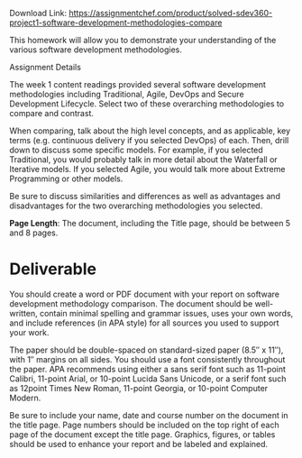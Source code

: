 Download Link: https://assignmentchef.com/product/solved-sdev360-project1-software-development-methodologies-compare
<br>



This homework will allow you to demonstrate your understanding of the various software development methodologies.

Assignment Details

The week 1 content readings provided several software development methodologies including Traditional, Agile, DevOps and Secure Development Lifecycle. Select two of these overarching methodologies to compare and contrast.

When comparing, talk about the high level concepts, and as applicable, key terms (e.g. continuous delivery if you selected DevOps) of each. Then, drill down to discuss some specific models. For example, if you selected Traditional, you would probably talk in more detail about the Waterfall or Iterative models.  If you selected Agile, you would talk more about Extreme Programming or other models.

Be sure to discuss similarities and differences as well as advantages and disadvantages for the two overarching methodologies you selected.

<strong>Page Length</strong>: The document, including the Title page, should be between 5 and 8 pages.




<h1>Deliverable</h1>

You should create a word or PDF document with your report on software development methodology comparison. The document should be well-written, contain minimal spelling and grammar issues, uses your own words, and include references (in APA style) for all sources you used to support your work.

The paper should be double-spaced on standard-sized paper (8.5″ x 11″), with 1″ margins on all sides. You should use a font consistently throughout the paper. APA recommends using either a sans serif font such as 11-point Calibri, 11-point Arial, or 10-point Lucida Sans Unicode, or a serif font such as 12point Times New Roman, 11-point Georgia, or 10-point Computer Modern.

Be sure to include your name, date and course number on the document in the title page.  Page numbers should be included on the top right of each page of the document except the title page.  Graphics, figures, or tables should be used to enhance your report and be labeled and explained.














